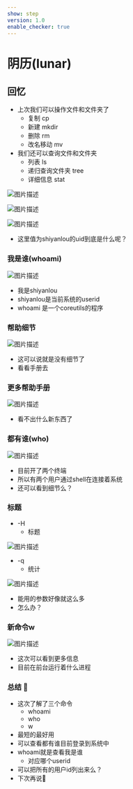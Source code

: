 ```yaml
---
show: step
version: 1.0
enable_checker: true
---
```


# 阴历(lunar)

## 回忆

- 上次我们可以操作文件和文件夹了
	- 复制 cp
	- 新建 mkdir
	- 删除 rm
	- 改名移动 mv
- 我们还可以查询文件和文件夹
	- 列表 ls
	- 递归查询文件夹 tree
	- 详细信息 stat

![图片描述](https://doc.shiyanlou.com/courses/uid1190679-20220915-1663246208006)

![图片描述](https://doc.shiyanlou.com/courses/uid1190679-20220915-1663246222331)

![图片描述](https://doc.shiyanlou.com/courses/uid1190679-20220915-1663246234059)

- 这里值为shiyanlou的uid到底是什么呢？ 

### 我是谁(whoami)

![图片描述](https://doc.shiyanlou.com/courses/uid1190679-20220915-1663247582855)

- 我是shiyanlou
- shiyanlou是当前系统的userid
- whoami 是一个coreutils的程序 

### 帮助细节

![图片描述](https://doc.shiyanlou.com/courses/uid1190679-20220915-1663247953852)

- 这可以说就是没有细节了
- 看看手册去

### 更多帮助手册

![图片描述](https://doc.shiyanlou.com/courses/uid1190679-20220915-1663247944584)

- 看不出什么新东西了

### 都有谁(who)

![图片描述](https://doc.shiyanlou.com/courses/uid1190679-20220915-1663247324886)

- 目前开了两个终端
- 所以有两个用户通过shell在连接着系统
- 还可以看到细节么？

### 标题

- -H
	- 标题

![图片描述](https://doc.shiyanlou.com/courses/uid1190679-20220915-1663249148490)

- -q
	- 统计

![图片描述](https://doc.shiyanlou.com/courses/uid1190679-20220915-1663249200544)

- 能用的参数好像就这么多
- 怎么办？

### 新命令w

![图片描述](https://doc.shiyanlou.com/courses/uid1190679-20220915-1663249539324)

- 这次可以看到更多信息
- 目前在前台运行着什么进程

### 总结 🤔
- 这次了解了三个命令
	- whoami
	- who
	- w
- 最短的最好用
- 可以查看都有谁目前登录到系统中
- whoami就是查看我是谁
	- 对应哪个userid
- 可以把所有的用户id列出来么？
- 下次再说👋
